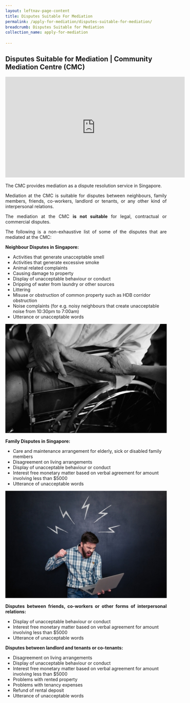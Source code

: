 ```yaml
---
layout: leftnav-page-content
title: Disputes Suitable For Mediation
permalink: /apply-for-mediation/disputes-suitable-for-mediation/
breadcrumb: Disputes Suitable for Mediation
collection_name: apply-for-mediation

---
```


Disputes Suitable for Mediation | Community Mediation Centre (CMC)
---

<div class="bp-youtube" style="text-align: justify">
 <iframe width="560" height="315" src="https://www.youtube.com/embed/pp1ClJl-Ftg" frameborder="0" allow="accelerometer; autoplay; encrypted-media; gyroscope; picture-in-picture" title="Types of Annoying Neighbours" alt="Types of Annoying Neighbours" allowfullscreen></iframe>
</div>


<p style="text-align: justify">The CMC provides mediation as a dispute resolution service in Singapore.</p>

<p style="text-align: justify">Mediation at the CMC is suitable for disputes between neighbours, family members, friends, co-workers, landlord or tenants, or any other kind of interpersonal relations.</p>

<p style="text-align: justify">The mediation at the CMC <b>is not suitable</b> for legal, contractual or commercial disputes.</p>

<p style="text-align: justify">The following is a non-exhaustive list of some of the disputes that are mediated at the CMC:</p>

<b>Neighbour Disputes in Singapore:</b>

* Activities that generate unacceptable smell
* Activities that generate excessive smoke
* Animal related complaints
* Causing damage to property
* Display of unacceptable behaviour or conduct
* Dripping of water from laundry or other sources
* Littering
* Misuse or obstruction of common property such as HDB corridor obstruction
* Noise complaints (for e.g. noisy neighbours that create unacceptable noise from 10:30pm to 7:00am)
* Utterance or unacceptable words

<div class="image"><img src="/images/1525058260813.png/" title="Disputes Suitable for Mediation 2" alt="Disputes Suitable for Mediation 2" style="width: 600px"></div>

<b>Family Disputes in Singapore:</b>

* Care and maintenance arrangement for elderly, sick or disabled family members
* Disagreement on living arrangements
* Display of unacceptable behaviour or conduct
* Interest free monetary matter based on verbal agreement for amount involving less than $5000
* Utterance of unacceptable words

<div class="image"><img src="/images/1503990086253.jpg/" title="Disputes Suitable for Mediation 3" alt="Disputes Suitable for Mediation 3" style="width: 600px"></div>

<p style="text-align: justify"><b>Disputes between friends, co-workers or other forms of interpersonal relations:</b></p>

* Display of unacceptable behaviour or conduct
* Interest free monetary matter based on verbal agreement for amount involving less than $5000
* Utterance of unacceptable words

<p style="text-align: justify"><b>Disputes between landlord and tenants or co-tenants:</b></p>
 
* Disagreement on living arrangements
* Display of unacceptable behaviour or conduct
* Interest free monetary matter based on verbal agreement for amount involving less than $5000
* Problems with rented property
* Problems with tenancy expenses
* Refund of rental deposit
* Utterance of unacceptable words
